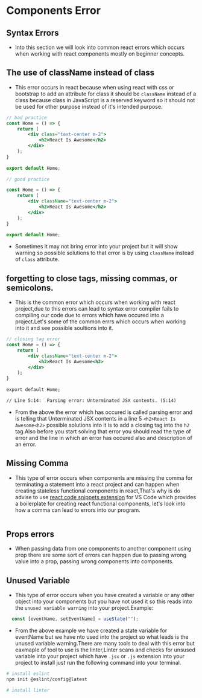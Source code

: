 # Components  Error

## Syntax Errors

- Into this section we will look into common react errors which occurs when working with react components mostly  on beginner concepts.

## The use of className instead of class

- This error occurs in react because when using react with css or bootstrap to add an attribute for class it should be `className` instead of a class because class in JavaScript is a reserved keyword so it should not be used for other purpose instead of it's intended purpose.

```jsx
// bad practice
const Home = () => {
    return (
        <div class="text-center m-2">
            <h2>React Is Awesome</h2>
        </div>
    );
}
 
export default Home;

// good practice

const Home = () => {
    return (
        <div className="text-center m-2">
            <h2>React Is Awesome</h2>
        </div>
    );
}
 
export default Home;
```

- Sometimes it may not bring error into your project but it will show warning so possible solutions to that error is by using `className` instead of `class` attribute.

## forgetting to close tags, missing commas, or semicolons.

- This is the common error which occurs when working with react project,due to this errors can lead to syntax error compiler fails to compiling our code due to errors which have occured into a project.Let's some of the common errrs which occurs when working into it and see possible soultions into it.


```jsx
// closing tag error
const Home = () => {
    return (
        <div className="text-center m-2">
            <h2>React Is Awesome<h2>
        </div>
    );
}
 
export default Home;

// Line 5:14:  Parsing error: Unterminated JSX contents. (5:14)
```

- From the above the error which has occured is called parsing error and is telling that Unterminated JSX contents in a line 5 `<h2>React Is Awesome<h2>` possible solutions into it is to add a closing tag into the `h2` tag.Also before you start solving that error you should read the type of error and the line in which an error has occured also and description of an error.

## Missing Comma

- This type of error occurs when components are missing the comma for terminating a statement into a react project and can happen when creating stateless functional components in react,That's why is do advise to use [react code snippets extension](https://marketplace.visualstudio.com/items?itemName=burkeholland.simple-react-snippets) for VS Code which provides a boilerplate for creating react functional components, let's look into how a comma can lead to errors into our program.

```jsx

```

## Props errors

- When passing data from one components to another component using prop there are some sort of errors can happen due to passing wrong value into a prop, passing wrong components into components.

## Unused Variable

- This type of error occurs when you have created a variable or any other object into your components but you have not used it so this reads into the `unused variable warning` into your project.Example:

```jsx
  const [eventName, setEventName] = useState("");
```

- From the above example we have created a state variable for eventName but we have nto used into the project so what leads is the unused variable warning.There are many tools to deal with this error but eaxmaple of tool to use is the linter,Linter scans and checks for unsused variable into your project which have `.jsx` or `.js` extension into your project to install just run the following command into your terminal.

```sh
# install eslint
npm init @eslint/config@latest

# install linter
```


